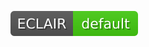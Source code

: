 <a href="https://eclairit.com:3787/fs/home/emelin/github/tonasodji/eclair_demo/$GITHUB_RUN_NUMBER/PROJECT.ecd">![Project Badge](badge.svg)</a>
